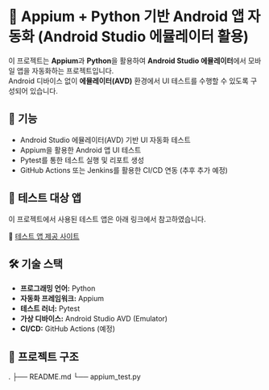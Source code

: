 # 📱 Appium + Python 기반 Android 앱 자동화 (Android Studio 에뮬레이터 활용)

이 프로젝트는 **Appium**과 **Python**을 활용하여 **Android Studio 에뮬레이터**에서 모바일 앱을 자동화하는 프로젝트입니다.  
Android 디바이스 없이 **에뮬레이터(AVD)** 환경에서 UI 테스트를 수행할 수 있도록 구성되어 있습니다.

## 🚀 기능
- Android Studio 에뮬레이터(AVD) 기반 UI 자동화 테스트
- Appium을 활용한 Android 앱 UI 테스트
- Pytest를 통한 테스트 실행 및 리포트 생성
- GitHub Actions 또는 Jenkins를 활용한 CI/CD 연동 (추후 추가 예정)

## 📱 테스트 대상 앱
이 프로젝트에서 사용된 테스트 앱은 아래 링크에서 참고하였습니다.

🔗 [테스트 앱 제공 사이트](https://goddessbest-qa.tistory.com/263)

## 🛠️ 기술 스택
- **프로그래밍 언어:** Python
- **자동화 프레임워크:** Appium
- **테스트 러너:** Pytest
- **가상 디바이스:** Android Studio AVD (Emulator)
- **CI/CD:** GitHub Actions (예정)

## 📂 프로젝트 구조
.
├── README.md
└── appium_test.py


